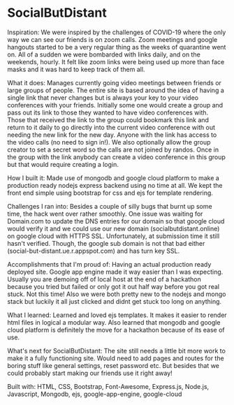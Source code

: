 # SocialButDistant


Inspiration:
We were inspired by the challenges of COVID-19 where the only way we can see our friends is on zoom calls. Zoom meetings and google hangouts started to be a very regular thing as the weeks of quarantine went on. All of a sudden we were bombarded with links daily, and on the weekends, hourly. It felt like zoom links were being used up more than face masks and it was hard to keep track of them all.

What it does:
Manages currently going video meetings between friends or large groups of people. The entire site is based around the idea of having a single link that never changes but is always your key to your video conferences with your friends. Initially some one would create a group and pass out its link to those they wanted to have video conferences with. Those that received the link to the group could bookmark this link and return to it daily to go directly into the current video conference with out needing the new link for the new day. Anyone with the link has access to the video calls (no need to sign in!). We also optionally allow the group creator to set a secret word so the calls are not joined by randos. Once in the group with the link anybody can create a video conference in this group but that would require creating a login.

How I built it:
Made use of mongodb and google cloud platform to make a production ready nodejs express backend using no time at all. We kept the front end simple using bootstrap for css and ejs for template rendering.

Challenges I ran into:
Besides a couple of silly bugs that burnt up some time, the hack went over rather smoothly. One issue was waiting for Domain.com to update the DNS entries for our domain so that google cloud would verify it and we could use our new domain (socialbutdistant.online) on google cloud with HTTPS SSL. Unfortunately, at submission time it still hasn't verified. Though, the google sub domain is not that bad either (social-but-distant.ue.r.appspot.com) and has turn key SSL.

Accomplishments that I'm proud of:
Having an actual production ready deployed site. Google app engine made it way easier than I was expecting. Usually you are demoing off of local host at the end of a hackathon because you tried but failed or only got it out half way before you got real stuck. Not this time! Also we were both pretty new to the nodejs and mongo stack but luckily it all just clicked and didnt get stuck too long on anything.

What I learned:
Learned and loved ejs templates. It makes it easier to render html files in logical a modular way. Also learned that mongodb and google cloud platform is definitely the move for a hackathon because of its ease of use.

What's next for SocialButDistant:
The site still needs a little bit more work to make it a fully functioning site. Would need to add pages and routes for the boring stuff like general settings, reset password etc. But besides that we could probably start making our friends use it right away!

Built with:
HTML, CSS, Bootstrap, Font-Awesome, Express.js, Node.js, Javascript, Mongodb, ejs, google-app-engine, google-cloud
